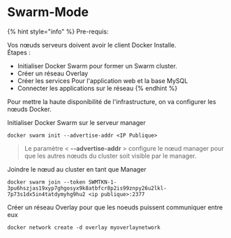 # Swarm-Mode

{% hint style="info" %}
Pre-requis:

Vos nœuds serveurs doivent avoir le client Docker Installe.  
Étapes : 

* Initialiser Docker Swarm pour former un Swarm cluster.
* Créer un réseau Overlay
* Créer les services Pour l'application web et la base MySQL
* Connecter les applications sur le réseau
{% endhint %}

Pour mettre la haute disponibilité de l'infrastructure, on va configurer les nœuds Docker.

Initialiser Docker Swarm  sur le serveur manager

```text
docker swarm init --advertise-addr <IP Publique>
```

> Le paramètre &lt; **--advertise-addr** &gt; configure le nœud manager pour que les autres nœuds du cluster soit visible par le manager.

Joindre le nœud au cluster en tant que Manager

```text
docker swarm join --token SWMTKN-1-3pu6hszjas19xyp7ghgosyx9k8atbfcr8p2is99znpy26u2lkl-7p73s1dx5in4tatdymyhg9hu2 <ip publique>:2377
```

Créer un réseau Overlay pour que les noeuds puissent communiquer entre eux

```text
docker network create -d overlay myoverlaynetwork
```

